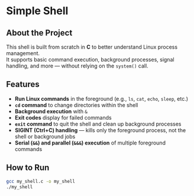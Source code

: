 # Simple Shell

## About the Project
This shell is built from scratch in **C** to better understand Linux process management.  
It supports basic command execution, background processes, signal handling, and more — without relying on the `system()` call.

## Features
- **Run Linux commands** in the foreground (e.g., `ls`, `cat`, `echo`, `sleep`, etc.)
- **`cd` command** to change directories within the shell
- **Background execution** with `&`
- **Exit codes** display for failed commands
- **`exit` command** to quit the shell and clean up background processes
- **SIGINT (Ctrl+C) handling** — kills only the foreground process, not the shell or background jobs
- **Serial (`&&`) and parallel (`&&&`) execution** of multiple foreground commands

## How to Run
```bash
gcc my_shell.c -o my_shell
./my_shell
